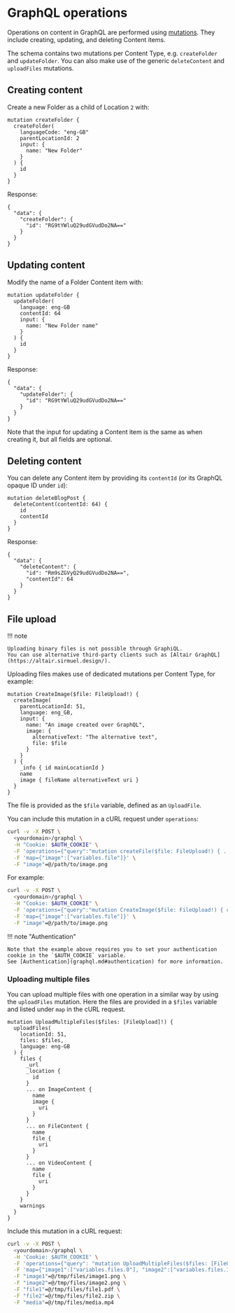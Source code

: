 # GraphQL operations

Operations on content in GraphQL are performed using [mutations](https://graphql.org/learn/queries/#mutations).
They include creating, updating, and deleting Content items.

The schema contains two mutations per Content Type, e.g. `createFolder` and `updateFolder`.
You can also make use of the generic `deleteContent` and `uploadFiles` mutations.

## Creating content

Create a new Folder as a child of Location `2` with:

```
mutation createFolder {
  createFolder(
    languageCode: "eng-GB"
    parentLocationId: 2
    input: {
      name: "New Folder"
    }
  ) {
    id
  }
}
```

Response:

```
{
  "data": {
    "createFolder": {
      "id": "RG9tYWluQ29udGVudDo2NA=="
    }
  }
}
```

## Updating content

Modify the name of a Folder Content item with:

```
mutation updateFolder {
  updateFolder(
    language: eng-GB
    contentId: 64
    input: {
      name: "New Folder name"
    }
  ) {
    id
  }
}
```

Response:

```
{
  "data": {
    "updateFolder": {
      "id": "RG9tYWluQ29udGVudDo2NA=="
    }
  }
}
```

Note that the input for updating a Content item is the same as when creating it, but all fields are optional.

## Deleting content

You can delete any Content item by providing its `contentId` (or its GraphQL opaque ID under `id`):

```
mutation deleteBlogPost {
  deleteContent(contentId: 64) {
    id
    contentId
  }
}
```

Response:

```
{
  "data": {
    "deleteContent": {
      "id": "Rm9sZGVyQ29udGVudDo2NA==",
      "contentId": 64
    }
  }
}
```

## File upload

!!! note

    Uploading binary files is not possible through GraphiQL.
    You can use alternative third-party clients such as [Altair GraphQL](https://altair.sirmuel.design/).

Uploading files makes use of dedicated mutations per Content Type, for example:

```
mutation CreateImage($file: FileUpload!) {
  createImage(
    parentLocationId: 51,
    language: eng_GB,
    input: {
      name: "An image created over GraphQL",
      image: {
        alternativeText: "The alternative text",
        file: $file
      }
    }
  ) {
    _info { id mainLocationId }
    name
    image { fileName alternativeText uri }
  }
}
```

The file is provided as the `$file` variable, defined as an `UploadFile`.

You can include this mutation in a cURL request under `operations`:

``` bash
curl -v -X POST \
  <yourdomain>/graphql \
  -H "Cookie: $AUTH_COOKIE" \
  -F 'operations={"query":"mutation createFile($file: FileUpload!) { ... }","variables":{"file": null}}' \
  -F 'map={"image":["variables.file"]}' \
  -F "image"=@/path/to/image.png
```

For example:

``` bash
curl -v -X POST \
  <yourdomain>/graphql \
  -H "Cookie: $AUTH_COOKIE" \
  -F 'operations={"query":"mutation CreateImage($file: FileUpload!) { createImage( parentLocationId: 51, input: { name: \"An image created over GraphQL\", image: { alternativeText: \"The alternative text\", file: $file } }, language: \"eng-GB\" ) { _info { id mainLocationId } _url name image { fileName alternativeText uri } } }","variables":{"file": null}}' \
  -F 'map={"image":["variables.file"]}' \
  -F "image"=@/path/to/image.png
```

!!! note "Authentication"

    Note that the example above requires you to set your authentication cookie in the `$AUTH_COOKIE` variable.
    See [Authentication](graphql.md#authentication) for more information.

### Uploading multiple files

You can upload multiple files with one operation in a similar way by using the `uploadFiles` mutation.
Here the files are provided in a `$files` variable and listed under `map` in the cURL request.

```
mutation UploadMultipleFiles($files: [FileUpload]!) {
  uploadFiles(
    locationId: 51,
    files: $files,
    language: eng-GB
  ) {
    files {
      _url
      _location {
        id
      }
      ... on ImageContent {
        name
        image {
          uri
        }
      }
      ... on FileContent {
        name
        file {
          uri
        }
      }
      ... on VideoContent {
        name
        file {
          uri
        }
      }
    }
    warnings
  }
}
```

Include this mutation in a cURL request:

``` bash
curl -v -X POST \
  <yourdomain>/graphql \
  -H 'Cookie: $AUTH_COOKIE' \
  -F 'operations={"query": "mutation UploadMultipleFiles($files: [FileUpload]!) { uploadFiles( locationId: 51, files: $files, languageCode: \"eng-GB\" ) { files { _url _location { id } ... on ImageContent { name image { uri } } ... on FileContent { name file { uri } } ... on VideoContent { name file { uri } } } warnings } }", "variables": {"files": [null, null, null, null, null]}}' \
  -F 'map={"image1":["variables.files.0"], "image2":["variables.files.1"], "file1":["variables.files.2"], "file2":["variables.files.3"], "media":["variables.files.4"]}' \
  -F "image1"=@/tmp/files/image1.png \
  -F "image2"=@/tmp/files/image2.png \
  -F "file1"=@/tmp/files/file1.pdf \
  -F "file2"=@/tmp/files/file2.zip \
  -F "media"=@/tmp/files/media.mp4
```
